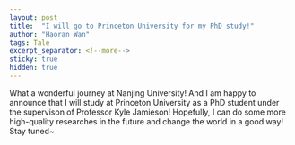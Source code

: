 ```yaml
---
layout: post
title:  "I will go to Princeton University for my PhD study!"
author: "Haoran Wan"
tags: Tale
excerpt_separator: <!--more-->
sticky: true
hidden: true
---
```

What a wonderful journey at Nanjing University! And I am happy to announce that I will study at Princeton University as a PhD student under the supervison of Professor Kyle Jamieson! Hopefully, I can do some more high-quality researches in the future and change the world in a good way! Stay tuned~
